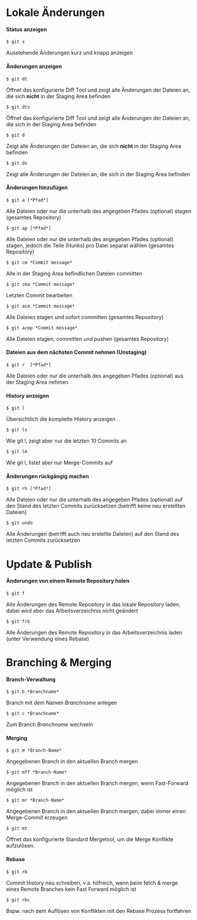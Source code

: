 # Lokale Änderungen

#### Status anzeigen

```
$ git s
```
Ausstehende Änderungen kurz und knapp anzeigen

#### Änderungen anzeigen

```
$ git dt
```
Öffnet das konfigurierte Diff Tool und zeigt alle Änderungen der Dateien an, die sich **nicht** in der Staging Area befinden

```
$ git dts
```
Öffnet das konfigurierte Diff Tool und zeigt alle Änderungen der Dateien an, die sich in der Staging Area befinden

```
$ git d
```
Zeigt alle Änderungen der Dateien an, die sich **nicht** in der Staging Area befinden

```
$ git ds
```
Zeigt alle Änderungen der Dateien an, die sich in der Staging Area befinden

#### Änderungen hinzufügen

```
$ git a [*Pfad*]
```
Alle Dateien oder nur die unterhalb des angegeben Pfades (optional) stagen (gesamtes Repository)

```
$ git ap [*Pfad*]
```
Alle Dateien oder nur die unterhalb des angegeben Pfades (optional) stagen, jedoch die Teile (Hunks) pro Datei separat wählen (gesamtes Repository)

```
$ git cm *Commit message*
```
Alle in der Staging Area befindlichen Dateien committen

```
$ git cma *Commit message*
```
Letzten Commit bearbeiten

```
$ git acm *Commit message*
```
Alle Dateien stagen und sofort committen (gesamtes Repository)

```
$ git acmp *Commit message*
```
Alle Dateien stagen, committen und pushen (gesamtes Repository)

#### Dateien aus dem nächsten Commit nehmen (Unstaging)

```
$ git r  [*Pfad*]
```
Alle Dateien oder nur die unterhalb des angegeben Pfades (optional) aus der Staging Area nehmen

#### History anzeigen

```
$ git l
```
Übersichtlich die komplette History anzeigen

```
$ git ls
```
Wie git l, zeigt aber nur die letzten 10 Commits an

```
$ git lm
```
Wie git l, listet aber nur Merge-Commits auf

#### Änderungen rückgängig machen

```
$ git rh [*Pfad*]
```
Alle Dateien oder nur die unterhalb des angegeben Pfades (optional) auf den Stand des letzten Commits zurücksetzen (betrifft keine neu erstellten Dateien)

```
$ git undo
```
Alle Änderungen (betrifft auch neu erstellte Dateien) auf den Stand des letzten Commits zurücksetzen

# Update & Publish

#### Änderungen von einem Remote Repository holen

```
$ git f
```
Alle Änderungen des Remote Repository in das lokale Repository laden, dabei wird aber das Arbeitsverzeichnis nicht geändert

```
$ git frb
```
Alle Änderungen des Remote Repository in das Arbeitsverzeichnis laden (unter Verwendung eines Rebase)

# Branching & Merging
#### Branch-Verwaltung

```
$ git b *Branchname*
```
Branch mit dem Namen *Branchname* anlegen

```
$ git c *Branchname*
```
Zum Branch *Branchname* wechseln

#### Merging

```
$ git m *Branch-Name*
```
Angegebenen Branch in den aktuellen Branch mergen

```
$ git mff *Branch-Name*
```
Angegebenen Branch in den aktuellen Branch mergen, wenn Fast-Forward möglich ist

```
$ git mr *Branch-Name*
```
Angegebenen Branch in den aktuellen Branch mergen, dabei immer einen Merge-Commit erzeugen

```
$ git mt
```
Öffnet das konfigurierte Standard Mergetool, um die Merge Konflikte aufzulösen.

#### Rebase

```
$ git rb
```
Commit History neu schreiben, v.a. hilfreich, wenn beim fetch & merge eines Remote Branches kein Fast Forward möglich ist

```
$ git rbc
```
Bspw. nach dem Auflösen von Konflikten mit den Rebase Prozess fortfahren
